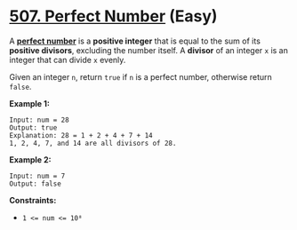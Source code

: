 # [507. Perfect Number][link] (Easy)

[link]: https://leetcode.com/problems/perfect-number/

A [**perfect number**](https://en.wikipedia.org/wiki/Perfect_number) is a **positive integer** that
is equal to the sum of its **positive divisors**, excluding the number itself. A **divisor** of an
integer `x` is an integer that can divide `x` evenly.

Given an integer `n`, return `true` if  `n` is a perfect number, otherwise return  `false`.

**Example 1:**

```
Input: num = 28
Output: true
Explanation: 28 = 1 + 2 + 4 + 7 + 14
1, 2, 4, 7, and 14 are all divisors of 28.
```

**Example 2:**

```
Input: num = 7
Output: false
```

**Constraints:**

- `1 <= num <= 10⁸`
